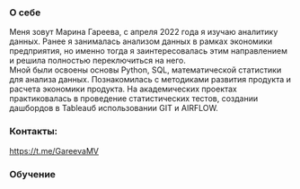 ### О себе
Меня зовут Марина Гареева, с апреля 2022 года я изучаю аналитику данных. Ранее я занималась анализом данных в рамках экономики предприятия, но именно тогда я
заинтересовалась этим направлением и решила полностью переключиться на него.  
Мной были освоены основы Python, SQL, математической статистики для анализа данных. Познакомилась с методиками развития продукта и расчета экономики продукта.
На академических проектах практиковалась в проведение статистических тестов, создании дашбордов в Tableauб использовании GIT и AIRFLOW.

### Контакты:
https://t.me/GareevaMV

### Обучение


